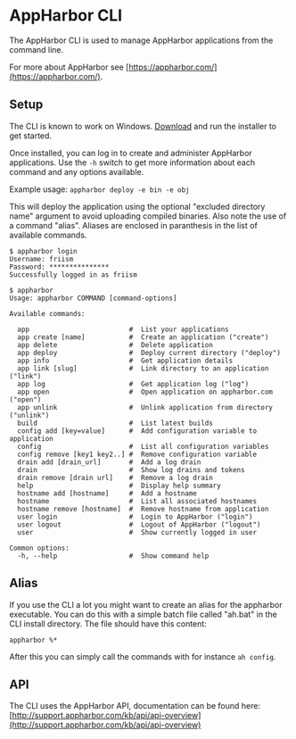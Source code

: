 # AppHarbor CLI

The AppHarbor CLI is used to manage AppHarbor applications from the command line.

For more about AppHarbor see [https://appharbor.com/](https://appharbor.com/).

## Setup

The CLI is known to work on Windows. [Download](https://appharbor-cli.s3.amazonaws.com/appharbor-cli-v1.2.exe) and run the installer to get started.

Once installed, you can log in to create and administer AppHarbor applications. Use the `-h` switch to
get more information about each command and any options available.

Example usage: `appharbor deploy -e bin -e obj`

This will deploy the application using the optional "excluded directory name" argument
to avoid uploading compiled binaries. Also note the use of a command "alias".
Aliases are enclosed in paranthesis in the list of available commands.

	$ appharbor login
	Username: friism
	Password: ***************
	Successfully logged in as friism

	$ appharbor
	Usage: appharbor COMMAND [command-options]

	Available commands:

	  app                         #  List your applications
	  app create [name]           #  Create an application ("create")
	  app delete                  #  Delete application
	  app deploy                  #  Deploy current directory ("deploy")
	  app info                    #  Get application details
	  app link [slug]             #  Link directory to an application ("link")
	  app log                     #  Get application log ("log")
	  app open                    #  Open application on appharbor.com ("open")
	  app unlink                  #  Unlink application from directory ("unlink")
	  build                       #  List latest builds
	  config add [key=value]      #  Add configuration variable to application
	  config                      #  List all configuration variables
	  config remove [key1 key2..] #  Remove configuration variable
	  drain add [drain_url]       #  Add a log drain
	  drain                       #  Show log drains and tokens
	  drain remove [drain url]    #  Remove a log drain
	  help                        #  Display help summary
	  hostname add [hostname]     #  Add a hostname
	  hostname                    #  List all associated hostnames
	  hostname remove [hostname]  #  Remove hostname from application
	  user login                  #  Login to AppHarbor ("login")
	  user logout                 #  Logout of AppHarbor ("logout")
	  user                        #  Show currently logged in user

	Common options:
	  -h, --help                  #  Show command help

## Alias

If you use the CLI a lot you might want to create an alias for the appharbor executable. You can do this with a simple batch file called "ah.bat" in the
CLI install directory. The file should have this content:

    appharbor %*

After this you can simply call the commands with for instance `ah config`.

## API

The CLI uses the AppHarbor API, documentation can be found here: [http://support.appharbor.com/kb/api/api-overview](http://support.appharbor.com/kb/api/api-overview)